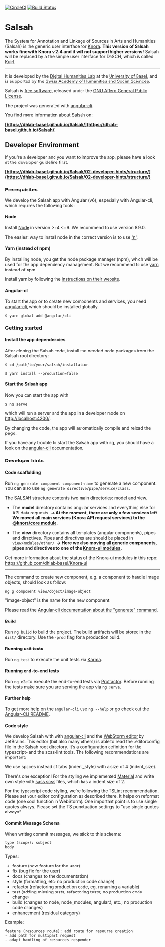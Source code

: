 [![CircleCI](https://circleci.com/gh/dhlab-basel/Salsah.svg?style=svg)](https://circleci.com/gh/dhlab-basel/Salsah)
[![Build Status](https://travis-ci.org/dhlab-basel/Salsah.svg?branch=master)](https://travis-ci.org/dhlab-basel/Salsah)

# Salsah

The System for Annotation and Linkage of Sources in Arts and Humanities (Salsah) is the generic user interface for [Knora](https://github.com/dhlab-basel/Knora).
**This version of Salsah works fine with Knora v 2.4 and it will not support higher versions!** Salsah will be replaced by a the simple user interface for DaSCH, which is called [Kuirl](https://github.com/dhlab-basel/kuirl).

---

It is developed by the [Digital Humanities Lab](http://www.dhlab.unibas.ch/) at the [University of Basel](https://www.unibas.ch/en.html), and is supported by the [Swiss Academy of Humanities and Social Sciences](http://www.sagw.ch/en/sagw.html).

Salsah is [free software](http://www.gnu.org/philosophy/free-sw.en.html), released under the [GNU Affero General Public License](http://www.gnu.org/licenses/agpl-3.0.en.html).

The project was generated with [angular-cli](https://github.com/angular/angular-cli).

You find more information about Salsah on: 

**[https://dhlab-basel.github.io/Salsah/](https://dhlab-basel.github.io/Salsah/)**


## Developer Environment

If you're a developer and you want to improve the app, please have a look at the developer guideline first:

**[https://dhlab-basel.github.io/Salsah/02-developer-hints/structure/](https://dhlab-basel.github.io/Salsah/02-developer-hints/structure/)**

### Prerequisites

We develop the Salsah app with Angular (v6), especially with Angular-cli, which requires the following tools:


#### Node
Install [Node](https://nodejs.org/en/download/) in version >=4 <=9. We recommend to use version 8.9.0.

The easiest way to install node in the correct version is to use ['n'](https://github.com/tj/n).


#### Yarn (instead of npm)
By installing node, you get the node package manager (npm), which will be used for the app dependency management. But we recommend to use [yarn](https://yarnpkg.com/en/) instead of npm.

Install yarn by following the [instructions on their website](https://yarnpkg.com/en/docs/install).


#### Angular-cli
To start the app or to create new components and services, you need [angular-cli](https://github.com/angular/angular-cli), which should be installed globally.

`$ yarn global add @angular/cli`


### Getting started
#### Install the app dependencies
After cloning the Salsah code, install the needed node packages from the Salsah root directory:

```
$ cd /path/to/your/salsah/installation

$ yarn install --production=false
```


#### Start the Salsah app
Now you can start the app with

`$ ng serve`

which will run a server and the app in a developer mode on [http://localhost:4200/](http://localhost:4200/). 

By changing the code, the app will automatically compile and reload the page.

If you have any trouble to start the Salsah app with ng, you should have a look on the [angular-cli](https://cli.angular.io) documentation.


### Developer hints
#### Code scaffolding

Run `ng generate component component-name` to generate a new component. You can also use `ng generate directive/pipe/service/class`.

The SALSAH structure contents two main directories: model and view.
* The **model** directory contains angular services and everything else for API data requests.
    **&rarr; At the moment, there are only a few services left. We moved all main services (Knora API request services) to the [@knora/core module](https://www.npmjs.com/package/@knora/core).**

* The **view** directory contains all templates (angular components), pipes and directives. Pipes and directives are should be placed in `view/modules/other/`. **&rarr; Here we also moving all generic components, pipes and directives to one of the [Knora-ui modules](https://www.npmjs.com/~knora).**

Get more information about the status of the Knora-ui modules in this repo: https://github.com/dhlab-basel/Knora-ui

---

The command to create new component, e.g. a component to handle image objects, should look as follow:
  
 `ng g component view/object/image-object`
 
"image-object" is the name for the new component.

Please read the [Angular-cli documentation about the "generate" command](https://github.com/angular/angular-cli/wiki/generate).


#### Build

Run `ng build` to build the project. The build artifacts will be stored in the `dist/` directory. Use the `-prod` flag for a production build.

#### Running unit tests

Run `ng test` to execute the unit tests via [Karma](https://karma-runner.github.io).

#### Running end-to-end tests

Run `ng e2e` to execute the end-to-end tests via [Protractor](http://www.protractortest.org/).
Before running the tests make sure you are serving the app via `ng serve`.

#### Further help

To get more help on the `angular-cli` use `ng --help` or go check out the [Angular-CLI README](https://github.com/angular/angular-cli/blob/master/README.md).

#### Code style
We develop Salsah with with [angular-cli](https://cli.angular.io) and the [WebStorm editor](https://www.jetbrains.com/webstorm/) by JetBrains. This editor (but also many others) is able to read the .editorconfig file in the Salsah root directory. It’s a configuration definition for the typescript- and the scss-lint tools. The following recommendations are important:

We use spaces instead of tabs (indent_style) with a size of 4 (indent_size). 

There's one exception! For the styling we implemented [Material](https://material.angular.io) and write own style with [sass scss](https://sass-lang.com/guide) files, which has a indent size of 2.

For the typescript code styling, we’re following the TSLint recommendation. Please set your editor configuration as described there. It helps on reformat code (one cool function in WebStorm). One important point is to use single quotes always. Please set the TS punctuation settings to “use single quotes always”


#### Commit Message Schema

When writing commit messages, we stick to this schema:

```
type (scope): subject
body
```

Types:

- feature (new feature for the user)
- fix (bug fix for the user)
- docs (changes to the documentation)
- style (formatting, etc; no production code change)
- refactor (refactoring production code, eg. renaming a variable)
- test (adding missing tests, refactoring tests; no production code change)
- build (changes to node, node_modules, angular2, etc.; no production code changes)
- enhancement (residual category)

Example:

```
feature (resources route): add route for resource creation
- add path for multipart request
- adapt handling of resources responder

```
